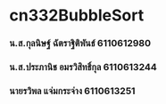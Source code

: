 # cn332BubbleSort
### น.ส.กุลนิษฐ์ ฉัตราฐิติพันธ์ 6110612980
### น.ส.ประภานิช อมรวิสิทธิ์กุล 6110613244
### นายรวิพล แจ่มกระจ่าง 6110613251
